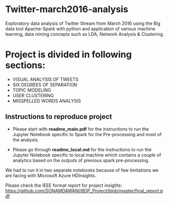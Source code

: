 # Twitter-march2016-analysis

Exploratory data analysis of Twitter Stream from March 2016 using the Big data tool Apache-Spark with python and application of various machine learning, data mining concepts such as LDA, Network Analysis &amp; Clustering.

# Project is divided in following sections:
- VISUAL ANALYSIS OF TWEETS
- SIX DEGREES OF SEPARATION
- TOPIC MODELING
- USER CLUSTERING
- MISSPELLED WORDS ANALYSIS



## Instructions to reproduce project
* Please start with **readme_main.pdf** for the instructions to run the Jupyter Notebook specific to Spark for the Pre-processing and most of the analysis.

* Please go through **readme_local.md** for the instructions to run the Jupyter Notebook specific to local machine which contains a couple of analytics based on the outputs of previous spark pre-processing.

We had to run it in two separate notebooks because of few limitations we are facing with Microsoft Azure HDInsights.

Please check the IEEE format report for project insights:
https://github.com/SONAMDAWANI/BDP_Project/blob/master/final_report.pdf
